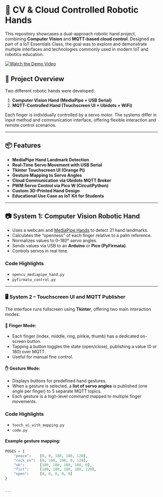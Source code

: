 # 🤖 CV & Cloud Controlled Robotic Hands

This repository showcases a dual-approach robotic hand project, combining **Computer Vision** and **MQTT-based cloud control**. Designed as part of a IoT Essentials Class, the goal was to explore and demonstrate multiple interfaces and technologies commonly used in modern IoT and robotics education.

[![Watch the Demo Video](https://img.youtube.com/vi/kYk10_oYDqU/0.jpg)](https://www.youtube.com/watch?v=kYk10_oYDqU)

## 🧠 Project Overview

Two different robotic hands were developed:

1. **Computer Vision Hand (MediaPipe + USB Serial)**  
2. **MQTT-Controlled Hand (Touchscreen UI + Ubidots + WiFi)**

Each finger is individually controlled by a servo motor. The systems differ in input method and communication interface, offering flexible interaction and remote control scenarios.

---

## 📦 Features

- **MediaPipe Hand Landmark Detection**  
- **Real-Time Servo Movement with USB Serial**  
- **Tkinter Touchscreen UI (Orange Pi)**  
- **Gesture Mapping to Servo Angles**  
- **Cloud Communication via Ubidots MQTT Broker**  
- **PWM Servo Control via Pico W (CircuitPython)**  
- **Custom 3D-Printed Hand Design**  
- **Educational Use Case as IoT Kit for Students**

---

## 📷 System 1: Computer Vision Robotic Hand

- Uses a webcam and [MediaPipe Hands](https://google.github.io/mediapipe/solutions/hands.html) to detect 21 hand landmarks.
- Calculates the “openness” of each finger relative to a palm reference.
- Normalizes values to 0–180° servo angles.
- Sends values via USB to an **Arduino** or **Pico (PyFirmata)**.
- Controls servos in real time.

### Code Highlights
- `opencv_mediapipe_hand.py`
- `pyfirmata_control.py`

---


### 🖥️ System 2 – Touchscreen UI and MQTT Publisher

The interface runs fullscreen using **Tkinter**, offering two main interaction modes:

#### 🔘 Finger Mode:
- Each finger (index, middle, ring, pinkie, thumb) has a dedicated on-screen button.
- Tapping a button toggles the state (open/close), publishing a value (0 or 180) over MQTT.
- Useful for manual fine control.

#### ✋ Gesture Mode:
- Displays buttons for predefined hand gestures.
- When a gesture is selected, a **list of servo angles** is published (one angle per finger) to 5 separate MQTT topics.
- Each gesture is a high-level command mapped to multiple finger movements.

### Code Highlights
- `touch_ui_with_mapping.py`
- `code.py`


#### Example gesture mapping:

```python
POSES = {
    "peace":    [0, 0, 180, 180, 120],
    "rock_on":  [0, 180, 180, 0, 120],
    "ok":       [180, 180, 180, 180, 0],
    "fist":     [180, 180, 180, 180, 120],
    "open":     [0, 0, 0, 0, 0]
}


---
